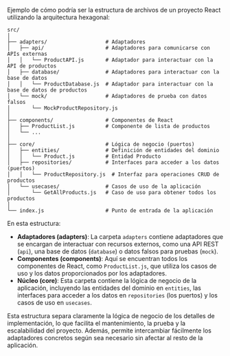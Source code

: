 Ejemplo de cómo podría ser la estructura de archivos de un proyecto React utilizando la arquitectura hexagonal:

```
src/
│
├── adapters/                   # Adaptadores
│   ├── api/                    # Adaptadores para comunicarse con APIs externas
│   │   └── ProductAPI.js       # Adaptador para interactuar con la API de productos
│   ├── database/               # Adaptadores para interactuar con la base de datos
│   │   └── ProductDatabase.js  # Adaptador para interactuar con la base de datos de productos
│   └── mock/                   # Adaptadores de prueba con datos falsos
│       └── MockProductRepository.js
│
├── components/                 # Componentes de React
│   ├── ProductList.js          # Componente de lista de productos
│   └── ...
│
├── core/                       # Lógica de negocio (puertos)
│   ├── entities/               # Definición de entidades del dominio
│   │   └── Product.js          # Entidad Producto
│   ├── repositories/           # Interfaces para acceder a los datos (puertos)
│   │   └── ProductRepository.js  # Interfaz para operaciones CRUD de productos
│   └── usecases/               # Casos de uso de la aplicación
│       └── GetAllProducts.js   # Caso de uso para obtener todos los productos
│
└── index.js                    # Punto de entrada de la aplicación
```

En esta estructura:

- **Adaptadores (adapters)**: La carpeta `adapters` contiene adaptadores que se encargan de interactuar con recursos externos, como una API REST (`api`), una base de datos (`database`) o datos falsos para pruebas (`mock`).
- **Componentes (components)**: Aquí se encuentran todos los componentes de React, como `ProductList.js`, que utiliza los casos de uso y los datos proporcionados por los adaptadores.
- **Núcleo (core)**: Esta carpeta contiene la lógica de negocio de la aplicación, incluyendo las entidades del dominio en `entities`, las interfaces para acceder a los datos en `repositories` (los puertos) y los casos de uso en `usecases`.

Esta estructura separa claramente la lógica de negocio de los detalles de implementación, lo que facilita el mantenimiento, la prueba y la escalabilidad del proyecto. Además, permite intercambiar fácilmente los adaptadores concretos según sea necesario sin afectar al resto de la aplicación.
